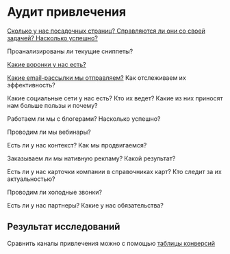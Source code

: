 # Аудит привлечения
[Сколько у нас посадочных страниц? Справляются ли они со своей задачей? Насколько успешно?](./landingPages.md)

Проанализированы ли текущие сниппеты?

[Какие воронки у нас есть?](./marketingFunnel.md)

[Какие email-рассылки мы отправляем?](./emailNewsletters.md) Как отслеживаем их эффективность?

Какие социальные сети у нас есть? Кто их ведет? Какие из них приносят нам больше пользы и почему?

Работаем ли мы с блогерами? Насколько успешно?

Проводим ли мы вебинары?

Есть ли у нас контекст? Как мы продвигаемся?

Заказываем ли мы нативную рекламу? Какой результат?

Есть ли у нас карточки компании в справочниках карт? Кто следит за их актуальностью?

Проводим ли холодные звонки?

Есть ли у нас партнеры? Какие у нас обязательства? 


## Результат исследований
Сравнить каналы привлечения можно с помощью [таблицы конверсий](./conversionTable.md)